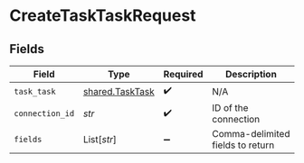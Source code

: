 # CreateTaskTaskRequest


## Fields

| Field                                              | Type                                               | Required                                           | Description                                        |
| -------------------------------------------------- | -------------------------------------------------- | -------------------------------------------------- | -------------------------------------------------- |
| `task_task`                                        | [shared.TaskTask](../../models/shared/tasktask.md) | :heavy_check_mark:                                 | N/A                                                |
| `connection_id`                                    | *str*                                              | :heavy_check_mark:                                 | ID of the connection                               |
| `fields`                                           | List[*str*]                                        | :heavy_minus_sign:                                 | Comma-delimited fields to return                   |